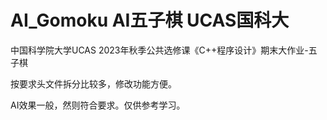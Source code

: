 # AI_Gomoku AI五子棋 UCAS国科大
中国科学院大学UCAS 2023年秋季公共选修课《C++程序设计》期末大作业-五子棋

按要求头文件拆分比较多，修改功能方便。

AI效果一般，然则符合要求。仅供参考学习。

